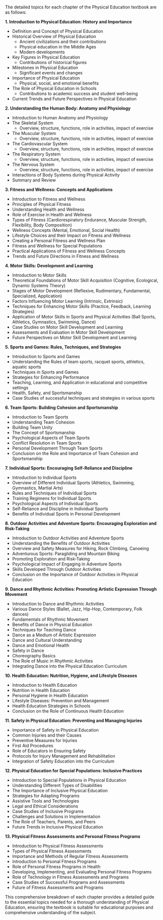 The detailed topics for each chapter of the Physical Education textbook are as follows:

**1. Introduction to Physical Education: History and Importance**
- Definition and Concept of Physical Education
- Historical Overview of Physical Education
  - Ancient civilizations and their contributions
  - Physical education in the Middle Ages
  - Modern developments
- Key Figures in Physical Education
  - Contributions of historical figures
- Milestones in Physical Education
  - Significant events and changes
- Importance of Physical Education
  - Physical, social, and emotional benefits
- The Role of Physical Education in Schools
  - Contributions to academic success and student well-being
- Current Trends and Future Perspectives in Physical Education

**2. Understanding the Human Body: Anatomy and Physiology**
- Introduction to Human Anatomy and Physiology
- The Skeletal System
  - Overview, structure, functions, role in activities, impact of exercise
- The Muscular System
  - Overview, structure, functions, role in activities, impact of exercise
- The Cardiovascular System
  - Overview, structure, functions, role in activities, impact of exercise
- The Respiratory System
  - Overview, structure, functions, role in activities, impact of exercise
- The Nervous System
  - Overview, structure, functions, role in activities, impact of exercise
- Interactions of Body Systems during Physical Activity
- Summary and Review

**3. Fitness and Wellness: Concepts and Applications**
- Introduction to Fitness and Wellness
- Principles of Physical Fitness
- Understanding Health and Wellness
- Role of Exercise in Health and Wellness
- Types of Fitness (Cardiorespiratory Endurance, Muscular Strength, Flexibility, Body Composition)
- Wellness Concepts (Mental, Emotional, Social Health)
- Lifestyle Choices and their Impact on Fitness and Wellness
- Creating a Personal Fitness and Wellness Plan
- Fitness and Wellness for Special Populations
- Practical Applications of Fitness and Wellness Concepts
- Trends and Future Directions in Fitness and Wellness

**4. Motor Skills: Development and Learning**
- Introduction to Motor Skills
- Theoretical Foundations of Motor Skill Acquisition (Cognitive, Ecological, Dynamic Systems Theory)
- Stages of Motor Development (Reflexive, Rudimentary, Fundamental, Specialized, Application)
- Factors Influencing Motor Learning (Intrinsic, Extrinsic)
- Techniques for Enhancing Motor Skills (Practice, Feedback, Learning Strategies)
- Application of Motor Skills in Sports and Physical Activities (Ball Sports, Athletics, Gymnastics, Swimming, Dance)
- Case Studies on Motor Skill Development and Learning
- Assessments and Evaluation in Motor Skill Development
- Future Perspectives on Motor Skill Development and Learning

**5. Sports and Games: Rules, Techniques, and Strategies**
- Introduction to Sports and Games
- Understanding the Rules of team sports, racquet sports, athletics, aquatic sports
- Techniques in Sports and Games
- Strategies for Enhancing Performance
- Teaching, Learning, and Application in educational and competitive settings
- Health, Safety, and Sportsmanship
- Case Studies of successful techniques and strategies in various sports

**6. Team Sports: Building Cohesion and Sportsmanship**
- Introduction to Team Sports
- Understanding Team Cohesion
- Building Team Unity
- The Concept of Sportsmanship
- Psychological Aspects of Team Sports
- Conflict Resolution in Team Sports
- Personal Development Through Team Sports
- Conclusion on the Role and Importance of Team Cohesion and Sportsmanship

**7. Individual Sports: Encouraging Self-Reliance and Discipline**
- Introduction to Individual Sports
- Overview of Different Individual Sports (Athletics, Swimming, Gymnastics, Martial Arts)
- Rules and Techniques of Individual Sports
- Training Regimens for Individual Sports
- Psychological Aspects of Individual Sports
- Self-Reliance and Discipline in Individual Sports
- Benefits of Individual Sports in Personal Development

**8. Outdoor Activities and Adventure Sports: Encouraging Exploration and Risk-Taking**
- Introduction to Outdoor Activities and Adventure Sports
- Understanding the Benefits of Outdoor Activities
- Overview and Safety Measures for Hiking, Rock Climbing, Canoeing
- Adventurous Sports: Paragliding and Mountain Biking
- Promoting Exploration and Risk-Taking
- Psychological Impact of Engaging in Adventure Sports
- Skills Developed Through Outdoor Activities
- Conclusion on the Importance of Outdoor Activities in Physical Education

**9. Dance and Rhythmic Activities: Promoting Artistic Expression Through Movement**
- Introduction to Dance and Rhythmic Activities
- Various Dance Styles (Ballet, Jazz, Hip-Hop, Contemporary, Folk dances)
- Fundamentals of Rhythmic Movement
- Benefits of Dance in Physical Education
- Techniques for Teaching Dance
- Dance as a Medium of Artistic Expression
- Dance and Cultural Understanding
- Dance and Emotional Health
- Safety in Dance
- Choreography Basics
- The Role of Music in Rhythmic Activities
- Integrating Dance into the Physical Education Curriculum

**10. Health Education: Nutrition, Hygiene, and Lifestyle Diseases**
- Introduction to Health Education
- Nutrition in Health Education
- Personal Hygiene in Health Education
- Lifestyle Diseases: Prevention and Management
- Health Education Strategies in Schools
- Conclusion on the Role of Continuous Health Education

**11. Safety in Physical Education: Preventing and Managing Injuries**
- Importance of Safety in Physical Education
- Common Injuries and their Causes
- Preventive Measures for Injuries
- First Aid Procedures
- Role of Educators in Ensuring Safety
- Protocols for Injury Management and Rehabilitation
- Integration of Safety Education into the Curriculum

**12. Physical Education for Special Populations: Inclusive Practices**
- Introduction to Special Populations in Physical Education
- Understanding Different Types of Disabilities
- The Importance of Inclusive Physical Education
- Strategies for Adapting Programs
- Assistive Tools and Technologies
- Legal and Ethical Considerations
- Case Studies of Inclusive Programs
- Challenges and Solutions in Implementation
- The Role of Teachers, Parents, and Peers
- Future Trends in Inclusive Physical Education

**13. Physical Fitness Assessments and Personal Fitness Programs**
- Introduction to Physical Fitness Assessments
- Types of Physical Fitness Assessments
- Importance and Methods of Regular Fitness Assessments
- Introduction to Personal Fitness Programs
- Role of Personal Fitness Programs in Health
- Developing, Implementing, and Evaluating Personal Fitness Programs
- Role of Technology in Fitness Assessments and Programs
- Case Studies of Successful Programs and Assessments
- Future of Fitness Assessments and Programs

This comprehensive breakdown of each chapter provides a detailed guide to the essential topics needed for a thorough understanding of Physical Education, ensuring the textbook is suitable for educational purposes and comprehensive understanding of the subject.